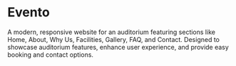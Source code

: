 # Evento
A modern, responsive website for an auditorium featuring sections like Home, About, Why Us, Facilities, Gallery, FAQ, and Contact. Designed to showcase auditorium features, enhance user experience, and provide easy booking and contact options.

